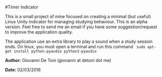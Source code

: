 #Timer Indicator

This is a small project of mine focused on creating a minimal (but useful)
Linux Unity indicator for managing studying behaviour. This is an alpha version. Feel free to send me an email if you have some suggestion/request to improve the application quality.

The application use an extra library to play a sound when a study session ends. On linux, you must open a terminal and run this command <code> sudo apt-get install python-pyaudio python3-pyaudio </code>

**Author:** Giovanni De Toni (giovanni at detoni dot me)

**Date:** 02/03/2016
